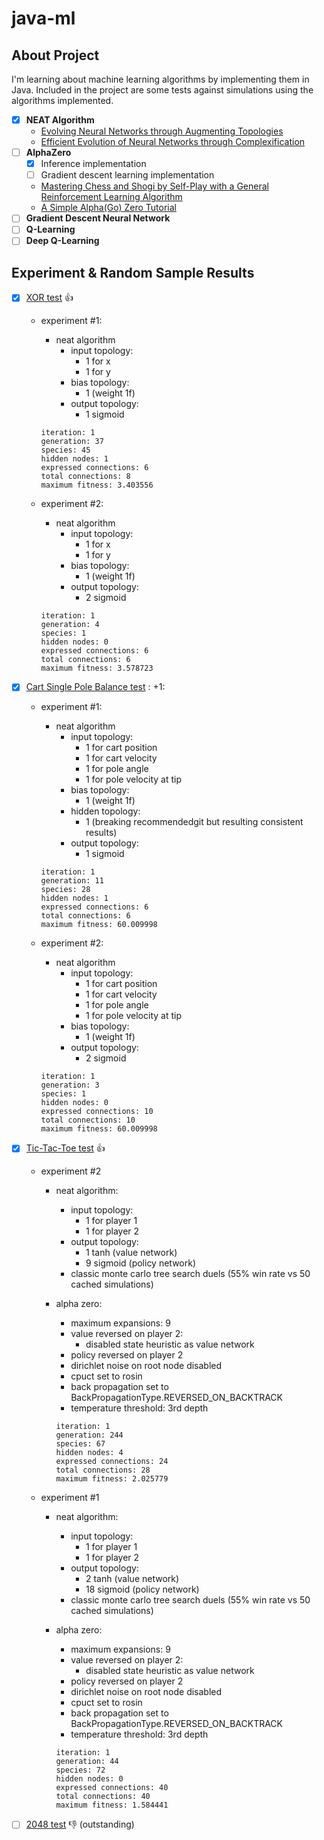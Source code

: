 # java-ml

## About Project

I'm learning about machine learning algorithms by implementing them in Java. Included in the project are some tests
against simulations using the algorithms implemented.

- [x] **NEAT Algorithm**
    - [Evolving Neural Networks through Augmenting Topologies](http://nn.cs.utexas.edu/downloads/papers/stanley.ec02.pdf)
    - [Efficient Evolution of Neural Networks through Complexification](http://nn.cs.utexas.edu/downloads/papers/stanley.phd04.pdf)
- [ ] **AlphaZero**
    - [x] Inference implementation
    - [ ] Gradient descent learning implementation
    - [Mastering Chess and Shogi by Self-Play with a General Reinforcement Learning Algorithm](https://arxiv.org/abs/1712.01815)
    - [A Simple Alpha(Go) Zero Tutorial](https://web.stanford.edu/~surag/posts/alphazero.html)
- [ ] **Gradient Descent Neural Network**
- [ ] **Q-Learning**
- [ ] **Deep Q-Learning**

## Experiment & Random Sample Results

- [x] [XOR test](tst/com/dipasquale/ai/rl/neat/common/xor/XorTaskSetup.java) :+1:
    - experiment #1:
        - neat algorithm
            - input topology:
                - 1 for x
                - 1 for y
            - bias topology:
                - 1 (weight 1f)
            - output topology:
                - 1 sigmoid

      ```
      iteration: 1
      generation: 37
      species: 45
      hidden nodes: 1
      expressed connections: 6
      total connections: 8
      maximum fitness: 3.403556
      ```

    - experiment #2:
        - neat algorithm
            - input topology:
                - 1 for x
                - 1 for y
            - bias topology:
                - 1 (weight 1f)
            - output topology:
                - 2 sigmoid

      ```
      iteration: 1
      generation: 4
      species: 1
      hidden nodes: 0
      expressed connections: 6
      total connections: 6
      maximum fitness: 3.578723
      ```

- [x] [Cart Single Pole Balance test](tst/com/dipasquale/ai/rl/neat/common/cartpole/CartSinglePoleBalanceTaskSetup.java) :
  +1:
    - experiment #1:
        - neat algorithm
            - input topology:
                - 1 for cart position
                - 1 for cart velocity
                - 1 for pole angle
                - 1 for pole velocity at tip
            - bias topology:
                - 1 (weight 1f)
            - hidden topology:
                - 1 (breaking recommendedgit  but resulting consistent results)
            - output topology:
                - 1 sigmoid

      ```
      iteration: 1
      generation: 11
      species: 28
      hidden nodes: 1
      expressed connections: 6
      total connections: 6
      maximum fitness: 60.009998
      ```

    - experiment #2:
        - neat algorithm
            - input topology:
                - 1 for cart position
                - 1 for cart velocity
                - 1 for pole angle
                - 1 for pole velocity at tip
            - bias topology:
                - 1 (weight 1f)
            - output topology:
                - 2 sigmoid

      ```
      iteration: 1
      generation: 3
      species: 1
      hidden nodes: 0
      expressed connections: 10
      total connections: 10
      maximum fitness: 60.009998
      ```

- [x] [Tic-Tac-Toe test](tst/com/dipasquale/ai/rl/neat/common/tictactoe/TicTacToeTaskSetup.java) :+1:
    - experiment #2
        - neat algorithm:
            - input topology:
                - 1 for player 1
                - 1 for player 2
            - output topology:
                - 1 tanh (value network)
                - 9 sigmoid (policy network)
            - classic monte carlo tree search duels (55% win rate vs 50 cached simulations)
        - alpha zero:
            - maximum expansions: 9
            - value reversed on player 2:
                - disabled state heuristic as value network
            - policy reversed on player 2
            - dirichlet noise on root node disabled
            - cpuct set to rosin
            - back propagation set to BackPropagationType.REVERSED_ON_BACKTRACK
            - temperature threshold: 3rd depth

            ```
            iteration: 1
            generation: 244
            species: 67
            hidden nodes: 4
            expressed connections: 24
            total connections: 28
            maximum fitness: 2.025779
            ```

    - experiment #1
        - neat algorithm:
            - input topology:
                - 1 for player 1
                - 1 for player 2
            - output topology:
                - 2 tanh (value network)
                - 18 sigmoid (policy network)
            - classic monte carlo tree search duels (55% win rate vs 50 cached simulations)
        - alpha zero:
            - maximum expansions: 9
            - value reversed on player 2:
                - disabled state heuristic as value network
            - policy reversed on player 2
            - dirichlet noise on root node disabled
            - cpuct set to rosin
            - back propagation set to BackPropagationType.REVERSED_ON_BACKTRACK
            - temperature threshold: 3rd depth

            ```
            iteration: 1
            generation: 44
            species: 72
            hidden nodes: 0
            expressed connections: 40
            total connections: 40
            maximum fitness: 1.584441
            ```

- [ ] [2048 test](tst/com/dipasquale/ai/rl/neat/common/game2048/Game2048TaskSetup.java) :-1: (outstanding)
